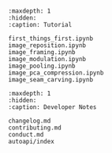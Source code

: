 ```{include} ../README.md
```

```{toctree}
:maxdepth: 1
:hidden:
:caption: Tutorial

first_things_first.ipynb
image_reposition.ipynb
image_framing.ipynb
image_modulation.ipynb
image_pooling.ipynb
image_pca_compression.ipynb
image_seam_carving.ipynb
```

```{toctree}
:maxdepth: 1
:hidden:
:caption: Developer Notes

changelog.md
contributing.md
conduct.md
autoapi/index
```
